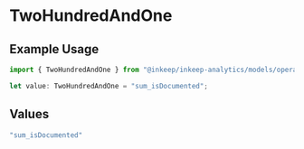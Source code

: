 # TwoHundredAndOne

## Example Usage

```typescript
import { TwoHundredAndOne } from "@inkeep/inkeep-analytics/models/operations";

let value: TwoHundredAndOne = "sum_isDocumented";
```

## Values

```typescript
"sum_isDocumented"
```